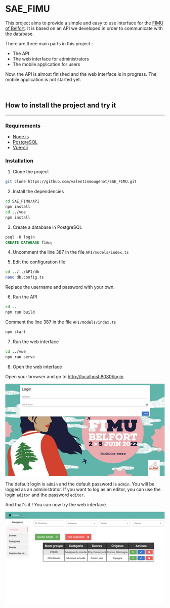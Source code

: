 # SAE_FIMU

This project aims to provide a simple and easy to use interface for the [FIMU of Belfort](https://www.fimu.com). It is based on an API we developed in order to communicate with the database.

There are three main parts in this project :
- The API
- The web interface for administrators
- The mobile application for users

Now, the API is almost finished and the web interface is in progress. The mobile application is not started yet.

<br>

## How to install the project and try it

---

### Requirements

- [Node.js](https://nodejs.org/en/)
- [PostgreSQL](https://www.postgresql.org/)
- [Vue-cli](https://cli.vuejs.org/)

### Installation

1. Clone the project

```bash
git clone https://github.com/valentinmougenot/SAE_FIMU.git
```

2. Install the dependencies

```bash
cd SAE_FIMU/API
npm install
cd ../vue
npm install
```

3. Create a database in PostgreSQL

```sql
psql -U login
CREATE DATABASE fimu;
```

4. Uncomment the line 387 in the file `API/models/index.ts`

5. Edit the configuration file

```bash
cd ../../API/db
nano db.config.ts
```

Replace the username and password with your own.

6. Run the API

```bash
cd ..
npm run build
```

Comment the line 387 in the file `API/models/index.ts`

```bash
npm start
```


7. Run the web interface

```bash
cd ../vue
npm run serve
```

8. Open the web interface

Open your browser and go to [http://localhost:8080/login](http://localhost:8080/login)

![Login Page](./images/login_page.png)

The default login is `admin` and the default password is `admin`. You will be logged as an administrator. If you want to log as an editor, you can use the login `editor` and the password `editor`.

And that's it ! You can now try the web interface.

![Artists page](./images/artists_page.png)
